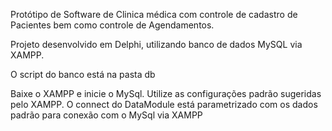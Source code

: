 Protótipo de Software de Clinica médica com controle de cadastro de Pacientes bem como controle de Agendamentos.

Projeto desenvolvido em Delphi, utilizando banco de dados MySQL via XAMPP.

O script do banco está na pasta db

Baixe o XAMPP e inicie o MySql. Utilize as configurações padrão sugeridas pelo XAMPP.
O connect do DataModule está parametrizado com os dados padrão para conexão com o MySql via  XAMPP
